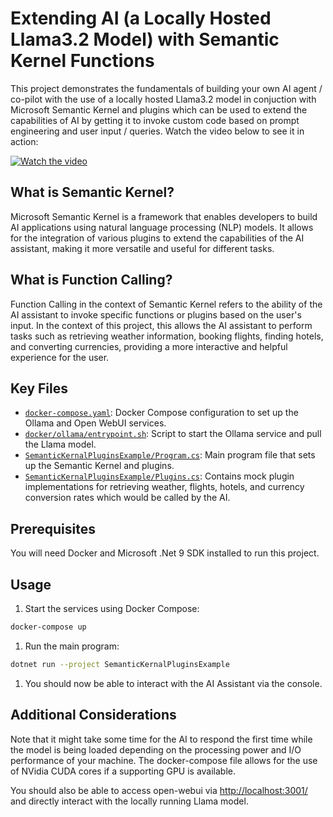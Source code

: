 
# Extending AI (a Locally Hosted Llama3.2 Model) with Semantic Kernel Functions

This project demonstrates the fundamentals of building your own AI agent / co-pilot with the use of a locally hosted Llama3.2 model in conjuction with Microsoft Semantic Kernel and plugins which can be used to extend the capabilities of AI by getting it to invoke custom code based on prompt engineering and user input / queries. Watch the video below to see it in action:

[![Watch the video](https://img.youtube.com/vi/HzMQPx6Xhzw/0.jpg)](https://www.youtube.com/watch?v=HzMQPx6Xhzw)

## What is Semantic Kernel?

Microsoft Semantic Kernel is a framework that enables developers to build AI applications using natural language processing (NLP) models. It allows for the integration of various plugins to extend the capabilities of the AI assistant, making it more versatile and useful for different tasks.

## What is Function Calling?

Function Calling in the context of Semantic Kernel refers to the ability of the AI assistant to invoke specific functions or plugins based on the user's input. In the context of this project, this allows the AI assistant to perform tasks such as retrieving weather information, booking flights, finding hotels, and converting currencies, providing a more interactive and helpful experience for the user.

## Key Files

- [`docker-compose.yaml`](docker-compose.yaml): Docker Compose configuration to set up the Ollama and Open WebUI services.
- [`docker/ollama/entrypoint.sh`](docker/ollama/entrypoint.sh): Script to start the Ollama service and pull the Llama model.
- [`SemanticKernalPluginsExample/Program.cs`](SemanticKernalPluginsExample/Program.cs): Main program file that sets up the Semantic Kernel and plugins.
- [`SemanticKernalPluginsExample/Plugins.cs`](SemanticKernalPluginsExample/Plugins.cs): Contains mock plugin implementations for retrieving weather, flights, hotels, and currency conversion rates which would be called by the AI.

## Prerequisites

You will need Docker and Microsoft .Net 9 SDK installed to run this project.

## Usage

1. Start the services using Docker Compose:

```sh
docker-compose up
```

1. Run the main program:

```sh
dotnet run --project SemanticKernalPluginsExample
```

1. You should now be able to interact with the AI Assistant via the console.

## Additional Considerations

Note that it might take some time for the AI to respond the first time while the model is being loaded depending on the processing power and I/O performance of your machine. The docker-compose file allows for the use of NVidia CUDA cores if a supporting GPU is available.

You should also be able to access open-webui via [http://localhost:3001/](http://localhost:3001/) and directly interact with the locally running Llama model.
